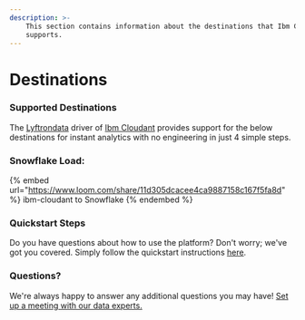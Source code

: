 ```yaml
---
description: >-
    This section contains information about the destinations that Ibm Cloudant
    supports.
---
```


# Destinations

### Supported Destinations

The [Lyftrondata](https://www.lyftrondata.com/) driver of [Ibm Cloudant](https://www.lyftrondata.com/integration/ibm-cloudant/) provides support for the below destinations for instant analytics with no engineering in just 4 simple steps.

### Snowflake Load:

{% embed url="https://www.loom.com/share/11d305dcacee4ca9887158c167f5fa8d" %}
ibm-cloudant to Snowflake
{% endembed %}

### Quickstart Steps

Do you have questions about how to use the platform? Don't worry; we've got you covered. Simply follow the quickstart instructions [here](../../../quickstart-steps.md).

### Questions? <a href="#questions" id="questions"></a>

We're always happy to answer any additional questions you may have! [Set up a meeting with our data experts.](https://www.lyftrondata.com/book-a-meeting/)
